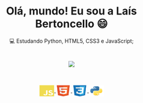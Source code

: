 ### 

<h1 align="center">
  Olá, mundo! Eu sou a Laís Bertoncello 😄
</h1>

  <p align="center"> 💻 Estudando Python, HTML5, CSS3 e JavaScript; </p> 

#

 <div>
  <p align="center">
  <a href="https://github.com/laisgranero">
  <img height="180em" src="https://github-readme-stats.vercel.app/api?username=laisgranero&show_icons=true&theme=jolly&include_all_commits=true&count_private=true"/>
  </p>
</div>
  
  <div style="display: inline_block"><br>
  <p align="center">
  <img align="center" alt="Rafa-Js" height="30" width="40" src="https://raw.githubusercontent.com/devicons/devicon/master/icons/javascript/javascript-plain.svg">
  <img align="center" alt="Rafa-HTML" height="30" width="40" src="https://raw.githubusercontent.com/devicons/devicon/master/icons/html5/html5-original.svg">
  <img align="center" alt="Rafa-CSS" height="30" width="40" src="https://raw.githubusercontent.com/devicons/devicon/master/icons/css3/css3-original.svg">
  <img align="center" alt="Rafa-Python" height="30" width="40" src="https://raw.githubusercontent.com/devicons/devicon/master/icons/python/python-original.svg">
  </p>
</div>
